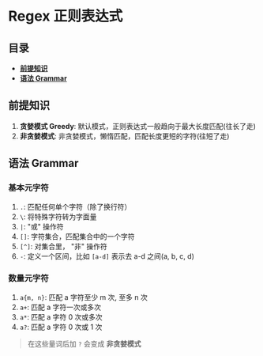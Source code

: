 # Regex 正则表达式

## 目录

- **[前提知识](#前提知识)**
- **[语法 Grammar](#语法-grammar)**

## 前提知识

1. **贪婪模式 Greedy**: 默认模式，正则表达式一般趋向于最大长度匹配(往长了走)
2. **非贪婪模式**: 非贪婪模式，懒惰匹配，匹配长度更短的字符(往短了走)

## 语法 Grammar

### 基本元字符

1. `.`: 匹配任何单个字符（除了换行符）
2. `\`: 将特殊字符转为字面量
3. `|`: "或" 操作符
4. `[]`: 字符集合，匹配集合中的一个字符
5. `[^]`: 对集合里， "非" 操作符
6. `-`: 定义一个区间，比如 `[a-d]` 表示去 a-d 之间(a, b, c, d)

### 数量元字符

1. `a{m, n}`: 匹配 a 字符至少 m 次, 至多 n 次
2. `a+`: 匹配 a 字符一次或多次
3. `a*`: 匹配 a 字符 0 次或多次
4. `a?`: 匹配 a 字符 0 次或 1 次

> 在这些量词后加 `?` 会变成 **非贪婪模式**
